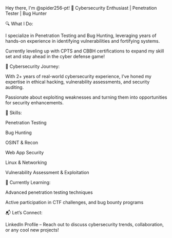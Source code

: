  Hey there, I'm @spider256-pt!
🚀 Cybersecurity Enthusiast | Penetration Tester | Bug Hunter

🔍 What I Do:

I specialize in Penetration Testing and Bug Hunting, leveraging years of hands-on experience in identifying vulnerabilities and fortifying systems.

Currently leveling up with CPTS and CBBH certifications to expand my skill set and stay ahead in the cyber defense game!

🧠 Cybersecurity Journey:

With 2+ years of real-world cybersecurity experience, I’ve honed my expertise in ethical hacking, vulnerability assessments, and security auditing.

Passionate about exploiting weaknesses and turning them into opportunities for security enhancements.

🎯 Skills:

Penetration Testing

Bug Hunting

OSINT & Recon

Web App Security

Linux & Networking   

Vulnerability Assessment & Exploitation

🌱 Currently Learning:

Advanced penetration testing techniques

Active participation in CTF challenges, and bug bounty programs

📬 Let’s Connect:

LinkedIn Profile – Reach out to discuss cybersecurity trends, collaboration, or any cool new projects!
